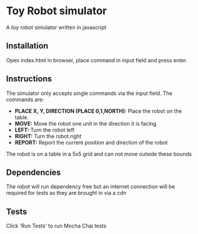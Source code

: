 # Toy Robot simulator

A toy robot simulator written in javascript

## Installation

Open index.html in browser, place command in input field and press enter.

## Instructions

The simulator only accepts single commands via the input field. The commands are:

- **PLACE X, Y, DIRECTION (PLACE 0,1,NORTH):** Place the robot on the table.
- **MOVE:** Move the robot one unit in the direction it is facing
- **LEFT:** Turn the robot left
- **RIGHT:** Turn the robot right
- **REPORT:** Report the current position and direction of the robot

The robot is on a table in a 5x5 grid and can not move outside these bounds

## Dependencies

The robot will run dependency free but an internet connection will be required for tests as they are brought in via a cdn

## Tests

Click 'Run Tests' to run Mocha Chai tests
